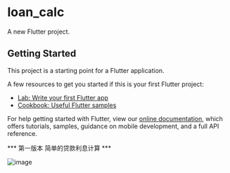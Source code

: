 # loan_calc

A new Flutter project.

## Getting Started

This project is a starting point for a Flutter application.

A few resources to get you started if this is your first Flutter project:

- [Lab: Write your first Flutter app](https://flutter.dev/docs/get-started/codelab)
- [Cookbook: Useful Flutter samples](https://flutter.dev/docs/cookbook)

For help getting started with Flutter, view our
[online documentation](https://flutter.dev/docs), which offers tutorials,
samples, guidance on mobile development, and a full API reference.

*** 第一版本 简单的贷款利息计算 ***

![image](https://github.com/WTree/LoanCalculate/raw/screenshots/device-2019-12-24-155400.png)